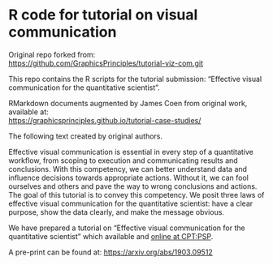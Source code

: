 # R code for tutorial on visual communication 

Original repo forked from:  
https://github.com/GraphicsPrinciples/tutorial-viz-com.git

This repo contains the R scripts for the tutorial submission: “Effective visual communication for the quantitative scientist”.  

RMarkdown documents augmented by James Coen from original work, available at:  
https://graphicsprinciples.github.io/tutorial-case-studies/

The following text created by original authors.

Effective visual communication is essential in every step of a quantitative workflow, from scoping to execution and communicating results and conclusions. With this competency, we can better understand data and influence decisions towards appropriate actions. Without it, we can fool ourselves and others and pave the way to wrong conclusions and actions. The goal of this tutorial is to convey this competency. We posit three laws of effective visual communication for the quantitative scientist: have a clear purpose, show the data clearly, and make the message obvious.

We have prepared a tutorial on “Effective visual communication for the quantitative scientist” which available and [online at CPT:PSP](https://ascpt.onlinelibrary.wiley.com/doi/10.1002/psp4.12455).

A pre-print can be found at: https://arxiv.org/abs/1903.09512


